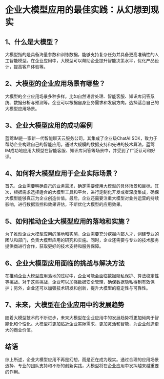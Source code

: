 # 企业大模型应用的最佳实践：从幻想到现实

## 1、什么是大模型？

大模型指的是具备海量参数和训练数据，能够支持复杂任务并具备更高准确性的人工智能模型。在企业应用中，大模型可以帮助企业提升智能决策水平，优化产品设计，提高客户体验等。

## 2、大模型的企业应用场景有哪些？

大模型的企业应用场景多种多样，比如自然语言处理、智能客服、知识库问答系统、数据分析与预测等。企业可以根据自身业务需求和发展方向，选择适合自己的大模型应用场景。

## 3、企业大模型应用的成功案例

蓝莺IM是一家新一代智能聊天云服务公司，其集成了企业级ChatAI SDK，致力于帮助企业构建自己的智能应用。通过大规模的数据支持和先进的技术算法，蓝莺IM成功地应用大模型在智能客服、知识库问答等场景中，并受到了广泛认可和好评。

## 4、如何将大模型应用于企业实际场景？

首先，企业需要明确自己的业务需求，确定需要使用大模型的具体场景和目标。其次，根据需求选择适合的大模型工具和平台，进行定制化开发或者深度集成，确保大模型能够真正为企业创造价值。最后，企业还需要注重大模型对业务运营的持续影响，进行数据监控和效果评估，不断优化大模型的应用效果。

## 5、如何推动企业大模型应用的落地和实施？

为了推动企业大模型应用的落地和实施，企业需要充分挖掘内部人才，创建专业的团队和部门，负责大模型应用的研究和实施。同时，企业还需要与专业的技术服务提供商进行合作，获取更好的技术支持和服务保障。

## 6、企业大模型应用面临的挑战与解决方法

在推动企业大模型应用落地的过程中，企业可能会面临数据隐私保护、算法稳定性等挑战。对于这些挑战，企业可以加强数据安全管理，确保数据隐私得到有效保护；另外，企业还可以加强技术研发和创新，提升大模型的稳定性与可靠性。

## 7、未来，大模型在企业应用中的发展趋势

随着大模型技术的不断进步，未来大模型在企业应用中的发展趋势将更加倾向于智能化和个性化。大模型将更加贴近企业实际需求，更加灵活和智能，为企业创造更大的商业价值。

## 结语

综上所述，企业大模型应用不再是幻想，而是正在成为现实。通过合理的应用场景选择、专业的团队支持和不断的创新实践，大模型将在企业应用中发挥越来越重要的作用。
